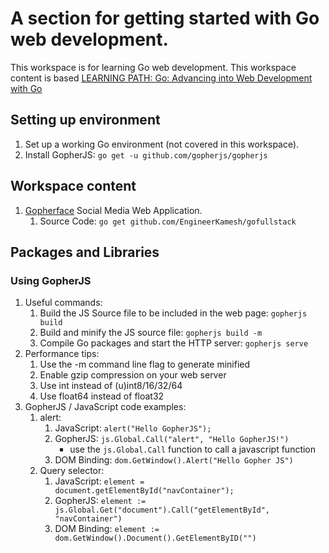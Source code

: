 # A section for getting started with Go web development.
This workspace is for learning Go web development. This workspace content is based [LEARNING PATH: Go: Advancing into Web Development with Go](https://www.udemy.com/learning-path-go-advancing-into-web-development-with-go/)

## Setting up environment
1. Set up a working Go environment (not covered in this workspace).
2. Install GopherJS: `go get -u github.com/gopherjs/gopherjs`

## Workspace content
1. [Gopherface](./Gopherface) Social Media Web Application.
    1. Source Code: `go get github.com/EngineerKamesh/gofullstack`

## Packages and Libraries
### Using GopherJS
1. Useful commands:
    1. Build the JS Source file to be included in the web page: `gopherjs build`
    2. Build and minify the JS source file: `gopherjs build -m`
    3. Compile Go packages and start the HTTP server: `gopherjs serve`
2. Performance tips:
    1. Use the -m command line flag to generate minified
    2. Enable gzip compression on your web server
    3. Use int instead of (u)int8/16/32/64
    4. Use float64 instead of float32
3. GopherJS / JavaScript code examples:
    1. alert:
        1. JavaScript: `alert("Hello GopherJS");`
        2. GopherJS: `js.Global.Call("alert", "Hello GopherJS!")`
            - use the `js.Global.Call` function to call a javascript function
        3. DOM Binding: `dom.GetWindow().Alert("Hello Gopher JS")`
    2. Query selector:
        1. JavaScript: `element = document.getElementById("navContainer");`
        2. GopherJS: `element := js.Global.Get("document").Call("getElementById", "navContainer")`
        3. DOM Binding: `element := dom.GetWindow().Document().GetElementByID("")`

